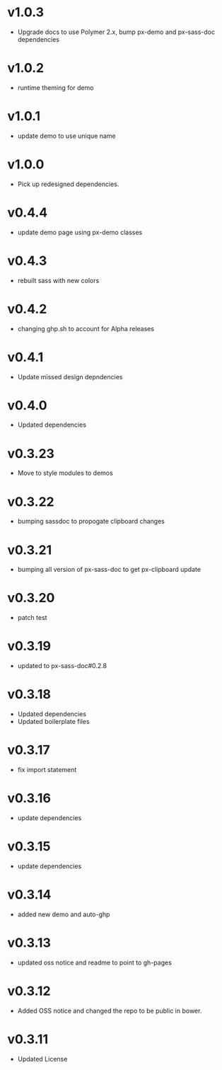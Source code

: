 v1.0.3
==================
* Upgrade docs to use Polymer 2.x, bump px-demo and px-sass-doc dependencies

v1.0.2
==================
* runtime theming for demo

v1.0.1
==================
* update demo to use unique name

v1.0.0
==================
* Pick up redesigned dependencies.

v0.4.4
==================
* update demo page using px-demo classes

v0.4.3
==================
* rebuilt sass with new colors

v0.4.2
==================
* changing ghp.sh to account for Alpha releases

v0.4.1
==================
* Update missed design depndencies

v0.4.0
==================
* Updated dependencies

v0.3.23
==================
* Move to style modules to demos

v0.3.22
==================
* bumping sassdoc to propogate clipboard changes


v0.3.21
==================
* bumping all version of px-sass-doc to get px-clipboard update


v0.3.20
==================
* patch test

v0.3.19
=========================
* updated to px-sass-doc#0.2.8

v0.3.18
=========================
* Updated dependencies
* Updated boilerplate files

v0.3.17
=========================
* fix import statement

v0.3.16
=========================
* update dependencies

v0.3.15
=========================
* update dependencies

v0.3.14
=========================
* added new demo and auto-ghp

v0.3.13
=========================
* updated oss notice and readme to point to gh-pages

v0.3.12
=========================
* Added OSS notice and changed the repo to be public in bower.

v0.3.11
=========================
* Updated License
